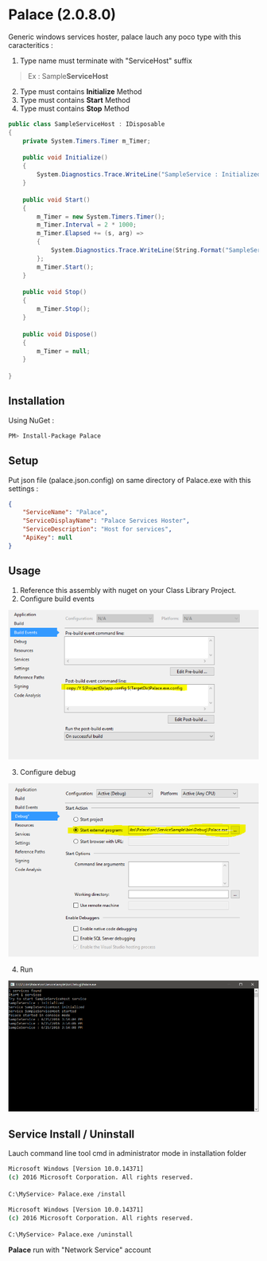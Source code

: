 # Palace (2.0.8.0)
Generic windows services hoster, palace lauch any poco type with this caracteritics :

1. Type name must terminate with "ServiceHost" suffix

> Ex : Sample**ServiceHost**

2. Type must contains **Initialize** Method
3. Type must contains **Start** Method
4. Type must contains **Stop** Method

```c#
public class SampleServiceHost : IDisposable
{
	private System.Timers.Timer m_Timer;

   	public void Initialize()
	{
		System.Diagnostics.Trace.WriteLine("SampleService : Initialized");
	}

	public void Start()
	{
		m_Timer = new System.Timers.Timer();
		m_Timer.Interval = 2 * 1000;
		m_Timer.Elapsed += (s, arg) =>
		{
			System.Diagnostics.Trace.WriteLine(String.Format("SampleService : {0}", DateTime.Now));
		};
		m_Timer.Start();
	}

	public void Stop()
	{
		m_Timer.Stop();
	}

	public void Dispose()
	{
		m_Timer = null;
	}

}
```

## Installation

Using NuGet :

```sh
PM> Install-Package Palace
```


## Setup
Put json file (palace.json.config) on same directory of Palace.exe with this settings :

```json
{
	"ServiceName": "Palace",
	"ServiceDisplayName": "Palace Services Hoster",
	"ServiceDescription": "Host for services",
	"ApiKey": null
}
```

## Usage

1. Reference this assembly with nuget on your Class Library Project.
2. Configure build events

![Build events configuration][BuildEvents]


3. Configure debug

![Build events configuration][Debug]


4. Run

![Build events configuration][Run]


## Service Install / Uninstall

Lauch command line tool cmd in administrator mode in installation folder
```sh
Microsoft Windows [Version 10.0.14371]
(c) 2016 Microsoft Corporation. All rights reserved.

C:\MyService> Palace.exe /install
```

```sh
Microsoft Windows [Version 10.0.14371]
(c) 2016 Microsoft Corporation. All rights reserved.

C:\MyService> Palace.exe /uninstall
```

**Palace** run with "Network Service" account


[BuildEvents]:https://raw.githubusercontent.com/chouteau/palace/master/BuildEvents.PNG
[Debug]:https://raw.githubusercontent.com/chouteau/palace/master/Debug.PNG
[Run]:https://raw.githubusercontent.com/chouteau/palace/master/Run.png